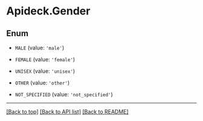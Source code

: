 # Apideck.Gender

## Enum


* `MALE` (value: `'male'`)

* `FEMALE` (value: `'female'`)

* `UNISEX` (value: `'unisex'`)

* `OTHER` (value: `'other'`)

* `NOT_SPECIFIED` (value: `'not_specified'`)


---

[[Back to top]](#) [[Back to API list]](../../../../README.md#documentation-for-api-endpoints) [[Back to README]](../../../../README.md)



